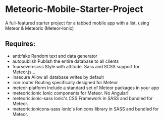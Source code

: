 # Meteoric-Mobile-Starter-Project
A full-featured starter project for a tabbed mobile app with a list, using Meteor &amp; Meteoric (Meteor-Ionic)

## Requires:
- anti:fake                 Random text and data generator
- autopublish               Publish the entire database to all clients
- fourseven:scss            Style with attitude. Sass and SCSS support for Meteor.js...
- insecure                  Allow all database writes by default
- iron:router               Routing specifically designed for Meteor
- meteor-platform           Include a standard set of Meteor packages in your app
- meteoric:ionic            Ionic components for Meteor. No Angular!
- meteoric:ionic-sass       Ionic's CSS Framework in SASS and bundled for Meteor.
- meteoric:ionicons-sass    Ionic's Ionicons library in SASS and bundled for Meteor.
